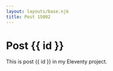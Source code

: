 ```yaml
---
layout: layouts/base.njk
title: Post 15002
---
```


# Post {{ id }}

This is post {{ id }} in my Eleventy project.
